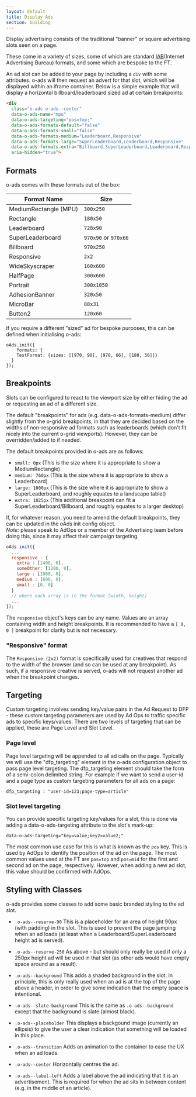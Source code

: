 ```yaml
---
layout: default
title: Display Ads
section: building
---
```


Display advertising consists of the traditional "banner" or square advertising slots seen on a page.

These come in a variety of sizes, some of which are standard [IAB](https://iabuk.net)(Internet Advertising Bureau) formats, and some which are bespoke to the FT.

An ad slot can be added to your page by including a `div` with some attributes. o-ads will then request an advert for that slot, which will be displayed within an iframe container. Below is a simple example that will display a horizontal billboard/leaderboard sized ad at certain breakpoints:

```html
<div
  class="o-ads o-ads--center"
  data-o-ads-name="mpu"
  data-o-ads-targeting="pos=top;"
  data-o-ads-formats-default="false"
  data-o-ads-formats-small="false"
  data-o-ads-formats-medium="Leaderboard,Responsive"
  data-o-ads-formats-large="SuperLeaderboard,Leaderboard,Responsive"
  data-o-ads-formats-extra="Billboard,SuperLeaderboard,Leaderboard,Responsive"
  aria-hidden="true">
```

## Formats

o-ads comes with these formats out of the box:  

Format Name | Size  
---|---  
MediumRectangle (MPU) | `300x250`
Rectangle | `180x50`
Leaderboard | `728x90`
SuperLeaderboard | `970x90` or `970x66`
Billboard | `970x250`
Responsive | `2x2`
WideSkyscraper | `160x600`
HalfPage | `300x600`
Portrait | `300x1050`
AdhesionBanner | `320x50`
MicroBar | `88x31`
Button2 | `120x60`

If you require a different "sized" ad for bespoke purposes, this can be defined when initialising o-ads:

```
oAds.init({
	formats: {
    TestFormat: {sizes: [[970, 90], [970, 66], [180, 50]]}
  }
});
```

## Breakpoints

Slots can be configured to react to the viewport size by either hiding the ad or requesting an ad of a different size.

The default "breakpoints" for ads (e.g. data-o-ads-formats-medium) differ slightly from the o-grid breakpoints, in that they are decided based on the widths of non-responsive ad formats such as leaderboards (which don't fit nicely into the current o-grid viewports). However, they can be overridden/added to if needed.

The default breakpoints provided in o-ads are as follows:

* `small: 0px` (This is the size where it is appropriate to show a MediumRectangle)
* `medium: 760px` (This is the size where it is appropriate to show a Leaderboard)
* `large: 1000px` (This is the size where it is appropriate to show a SuperLeaderboard,  and roughly equates to a landscape tablet)
* `extra: 1025px` (This additional breakpoint can fit a SuperLeaderboard/Billboard, and roughly equates to a larger desktop)

If, for whatever reason, you need to amend the default breakpoints, they can be updated in the oAds init config object.  
*Note:* please speak to AdOps or a member of the Advertising team before doing this, since it may affect their campaign targeting.

```js
oAds.init({
  ...
  responsive : {
    extra : [1400, 0],
    someOther: [1200, 0],
    large : [1000, 0],
    medium : [600, 0],
    small : [0, 0]
  }
  // where each array is in the format [width, height]
  ...
});
```

The `responsive` object's keys can be any name. Values are an array containing width and height breakpoints. It is recommended to have a `[ 0, 0 ]` breakpoint for clarity but is not necessary.

### "Responsive" format

The `Responsive (2x2)` format is specifically used for creatives that respond to the width of the browser (and so can be used at any breakpoint). As such, if a responsive creative is served, o-ads will not request another ad when the breakpoint changes.

## Targeting

Custom targeting involves sending key/value pairs in the Ad Request to DFP - these custom targeting parameters are used by Ad Ops to traffic specific ads to specific keys/values.
There are two levels of targeting that can be applied, these are Page Level and Slot Level.

### Page level
Page level targeting will be appended to all ad calls on the page.
Typically we will use the "dfp_targeting" element in the o-ads configuration object to pass page level targeting. The dfp_targeting element should take the form of a semi-colon delimited string. For example if we want to send a user-id and a page type as custom targeting parameters for all ads on a page:

`dfp_targeting : "user-id=123;page-type=article"`

### Slot level targeting
You can provide specific targeting key/values for a slot, this is done via adding a data-o-ads-targeting attribute to the slot's mark-up:

`data-o-ads-targeting="key=value;key2=value2;"`

The most common use case for this is what is known as the `pos` key. This is used by AdOps to identify the position of the ad on the page. The most common values used at the FT are `pos=top` and `pos=mid` for the first and second ad on the page, respectively. However, when adding a new ad slot, this value should be confirmed with AdOps.

## Styling with Classes

o-ads provides some classes to add some basic branded styling to the ad slot.

* `.o-ads--reserve-90`
This is a placeholder for an area of height 90px (with padding) in the slot. This is used to prevent the page jumping when an ad loads (at least when a Leaderboard/SuperLeaderboard height ad is served).

* `.o-ads--reserve-250`
As above - but should only really be used if _only_ a 250px height ad will be used in that slot (as other ads would have empty space around as a result).

* `.o-ads--background`
This adds a shaded background in the slot. In principle, this is only really used when an ad is at the top of the page above a header, in order to give some indication that the empty space is intentional.

* `.o-ads--slate-background`
This is the same as `.o-ads--background` except that the background is slate (almost black).

* `.o-ads--placeholder`
This displays a backgound image (currently an ellipsis) to give the user a clear indication that something will be loaded in this place.

* `.o-ads--transition`
Adds an animation to the container to ease the UX when an ad loads.

* `.o-ads--center`
Horizontally centres the ad.

* `.o-ads--label-left`
Adds a label above the ad indicating that it is an advertisement. This is required for when the ad sits in between content (e.g. in the middle of an article).
